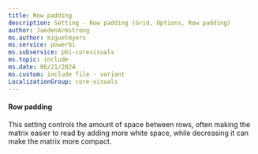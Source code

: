 ```yaml
---
title: Row padding
description: Setting - Row padding (Grid, Options, Row padding)
author: JaedenArmstrong
ms.author: miguelmyers
ms.service: powerbi
ms.subservice: pbi-corevisuals
ms.topic: include
ms.date: 06/21/2024
ms.custom: include file - variant
LocalizationGroup: core-visuals
---
```

#### Row padding

This setting controls the amount of space between rows, often making the matrix easier to read by adding more white space, while decreasing it can make the matrix more compact.
